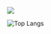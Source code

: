 <picture>
  <source
    srcset="https://github-readme-stats.vercel.app/api?username=GRATHRRAM&show_icons=true&theme=react"
    media="(prefers-color-scheme: dark)"
  />
  <source
    srcset="https://github-readme-stats.vercel.app/api?username=GRATHRRAM&show_icons=true"
    media="(prefers-color-scheme: light), (prefers-color-scheme: no-preference)"
  />
  <img src="https://github-readme-stats.vercel.app/api?username=GRATHRRAM&show_icons=true" />
</picture>

![Top Langs](https://github-readme-stats.vercel.app/api/top-langs/?username=GRATHRRAM&layout=compact&theme=react)
